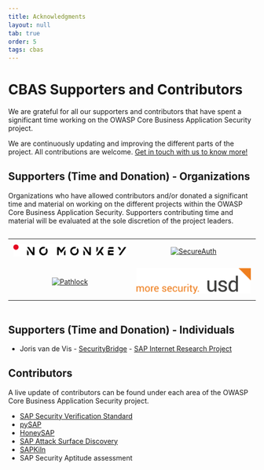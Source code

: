 ```yaml
---
title: Acknowledgments
layout: null
tab: true
order: 5
tags: cbas
---
```

# CBAS Supporters and Contributors

We are grateful for all our supporters and contributors that have spent a significant time working on the OWASP Core Business Application Security project.

We are continuously updating and improving the different parts of the project. All contributions are welcome. [Get in touch with us to know more!](mailto:cbas@advisory.no-monkey.com)

## Supporters (Time and Donation) - Organizations

Organizations who have allowed contributors and/or donated a significant time and material on working on the different projects within the OWASP Core Business Application Security. Supporters contributing time and material will be evaluated at the sole discretion of the project leaders.


<div style="text-align: center;">
  <table style="border: none; display: inline-block;">
    <tr>
      <td style="border: none; padding: 10px;">
        <a href="https://www.no-monkey.com">
          <img src="assets/images/NO_MONKEY.png" width="250" alt="NO MONKEY">
        </a>
      </td>
      <td style="border: none; padding: 10px;">
        <a href="https://www.secureauth.com/labs/">
          <img src="assets/images/secureauth.png" width="250" alt="SecureAuth">
        </a>
      </td>
    </tr>
    <tr>
      <td style="border: none; padding: 10px;">
        <a href="https://pathlock.com/">
          <img src="assets/images/Pathlock_Logo.png" width="250" alt="Pathlock">
        </a>
      </td>
      <td style="border: none; padding: 10px;">
        <a href="https://www.usd.de">
          <img src="assets/images/usd_Logo.png" width="250" alt="usd AG">
        </a>
      </td>
    </tr>
  </table>
</div>


## Supporters (Time and Donation) - Individuals

- Joris van de Vis - [SecurityBridge](https://securitybridge.com/) - [SAP Internet Research Project](https://github.com/NO-MONKEY/CBAS/blob/master/SAP_Internet_Research.md)

## Contributors

A live update of contributors can be found under each area of the OWASP Core Business Application Security project.

- [SAP Security Verification Standard](https://github.com/NO-MONKEY/CBAS-SAP-SecurityMaturityModel/graphs/contributors)
- [pySAP](https://github.com/OWASP/pysap/graphs/contributors)
- [HoneySAP](https://github.com/OWASP/HoneySAP/graphs/contributors)
- [SAP Attack Surface Discovery](https://github.com/SecuritySilverbacks/SAP-AttackSurfaceDiscovery/graphs/contributors)
- [SAPKiln](https://github.com/OWASP/SAPKiln/graphs/contributors)
- SAP Security Aptitude assessment
